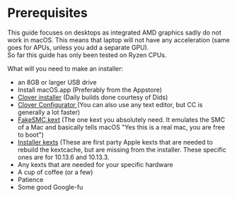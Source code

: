 # Prerequisites

This guide focuses on desktops as integrated AMD graphics sadly do not work in macOS. This means that laptop will not have any acceleration \(same goes for APUs, unless you add a separate GPU\).   
So far this guide has only been tested on Ryzen CPUs.

What will you need to make an installer:

* an 8GB or larger USB drive
* Install macOS.app \(Preferably from the Appstore\)
* [Clover installer](https://github.com/Dids/clover-builder/releases) \(Daily builds done courtesy of Dids\)
* [Clover Configurator ](http://mackie100projects.altervista.org/download-clover-configurator/)\(You can also use any text editor, but CC is generally a lot faster\)
* [FakeSMC.kext](https://bitbucket.org/RehabMan/os-x-fakesmc-kozlek/downloads/) \(The one kext you absolutely need. It emulates the SMC of a Mac and basically tells macOS "Yes this is a real mac, you are free to boot"\)
* [Installer kexts](https://github.com/IOIIIO/AMDVanilla/tree/master/files) \(These are first party Apple kexts that are needed to rebuild the kextcache, but are missing from the installer. These specific ones are for 10.13.6 and 10.13.3.
* Any kexts that are needed for your specific hardware
* A cup of coffee \(or a few\)
* Patience
* Some good Google-fu




